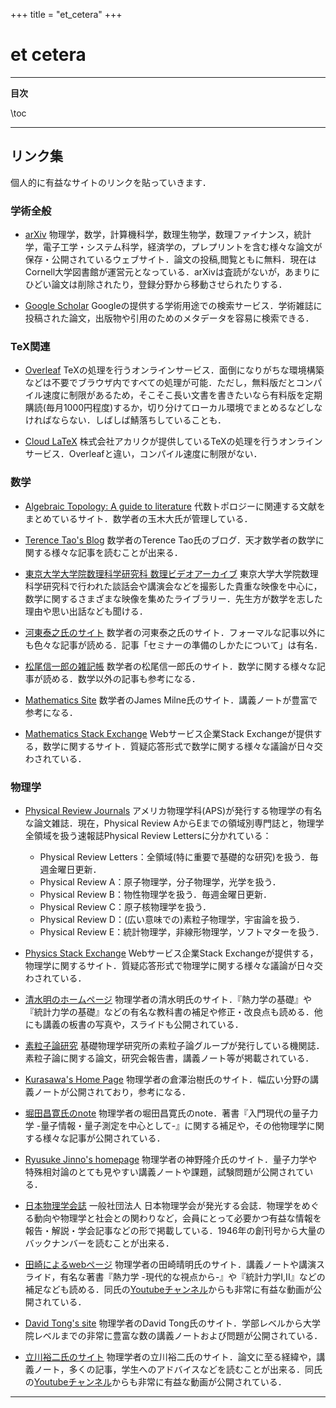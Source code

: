 +++
title = "et_cetera"
+++

# et cetera

---

**目次**

\toc

---

## リンク集

個人的に有益なサイトのリンクを貼っていきます．

### 学術全般

* [arXiv](https://arxiv.org/)
    物理学，数学，計算機科学，数理生物学，数理ファイナンス，統計学，電子工学・システム科学，経済学の，プレプリントを含む様々な論文が保存・公開されているウェブサイト．論文の投稿,閲覧ともに無料．現在はCornell大学図書館が運営元となっている．arXivは査読がないが，あまりにひどい論文は削除されたり，登録分野から移動させられたりする．

* [Google Scholar](https://scholar.google.com/)
    Googleの提供する学術用途での検索サービス．学術雑誌に投稿された論文，出版物や引用のためのメタデータを容易に検索できる．

### TeX関連

* [Overleaf](https://www.overleaf.com/)
    TeXの処理を行うオンラインサービス．面倒になりがちな環境構築などは不要でブラウザ内ですべての処理が可能．ただし，無料版だとコンパイル速度に制限があるため，そこそこ長い文書を書きたいなら有料版を定期購読(毎月1000円程度)するか，切り分けてローカル環境でまとめるなどしなければならない．しばしば鯖落ちしていることも．

* [Cloud LaTeX](https://cloudlatex.io/)
    株式会社アカリクが提供しているTeXの処理を行うオンラインサービス．Overleafと違い，コンパイル速度に制限がない．

### 数学

* [Algebraic Topology: A guide to literature](http://www8064u.sakura.ne.jp/index.rb?body=index)
    代数トポロジーに関連する文献をまとめているサイト．数学者の玉木大氏が管理している．

* [Terence Tao's Blog](https://terrytao.wordpress.com/)
    数学者のTerence Tao氏のブログ．天才数学者の数学に関する様々な記事を読むことが出来る．

* [東京大学大学院数理科学研究科 数理ビデオアーカイブ](https://www.ms.u-tokyo.ac.jp/video/index.html)
    東京大学大学院数理科学研究科で行われた談話会や講演会などを撮影した貴重な映像を中心に，数学に関するさまざまな映像を集めたライブラリー．先生方が数学を志した理由や思い出話なども聞ける．

* [河東泰之氏のサイト](https://www.ms.u-tokyo.ac.jp/~yasuyuki/)
    数学者の河東泰之氏のサイト．フォーマルな記事以外にも色々な記事が読める．記事「セミナーの準備のしかたについて」は有名．

* [松尾信一郎の雑記帳](https://www.math.nagoya-u.ac.jp/~shinichiroh/notebook.html)
    数学者の松尾信一郎氏のサイト．数学に関する様々な記事が読める．数学以外の記事も参考になる．

* [Mathematics Site](https://www.jmilne.org/math/)
    数学者のJames Milne氏のサイト．講義ノートが豊富で参考になる．

* [Mathematics Stack Exchange](https://math.stackexchange.com/)
    Webサービス企業Stack Exchangeが提供する，数学に関するサイト．質疑応答形式で数学に関する様々な議論が日々交わされている．

### 物理学

* [Physical Review Journals](https://journals.aps.org/)
    アメリカ物理学科(APS)が発行する物理学の有名な論文雑誌．現在，Physical Review AからEまでの領域別専門誌と，物理学全領域を扱う速報誌Physical Review Lettersに分かれている：
    * Physical Review Letters：全領域(特に重要で基礎的な研究)を扱う．毎週金曜日更新．
    * Physical Review A：原子物理学，分子物理学，光学を扱う．
    * Physical Review B：物性物理学を扱う．毎週金曜日更新．
    * Physical Review C：原子核物理学を扱う．
    * Physical Review D：(広い意味での)素粒子物理学，宇宙論を扱う．
    * Physical Review E：統計物理学，非線形物理学，ソフトマターを扱う．

* [Physics Stack Exchange](https://physics.stackexchange.com/)
    Webサービス企業Stack Exchangeが提供する，物理学に関するサイト．質疑応答形式で物理学に関する様々な議論が日々交わされている．

* [清水明のホームページ](https://sites.google.com/g.ecc.u-tokyo.ac.jp/shmz)
    物理学者の清水明氏のサイト．『熱力学の基礎』や『統計力学の基礎』などの有名な教科書の補足や修正・改良点も読める．他にも講義の板書の写真や，スライドも公開されている．

* [素粒子論研究](https://www2.yukawa.kyoto-u.ac.jp/~soken.editorial/)
    基礎物理学研究所の素粒子論グループが発行している機関誌．素粒子論に関する論文，研究会報告書，講義ノート等が掲載されている．

* [Kurasawa's Home Page](http://kurasawa.c.ooco.jp/)
    物理学者の倉澤治樹氏のサイト．幅広い分野の講義ノートが公開されており，参考になる．

* [堀田昌寛氏のnote](https://note.com/quantumuniverse)
    物理学者の堀田昌寛氏のnote．著書『入門現代の量子力学 -量子情報・量子測定を中心として-』に関する補足や，その他物理学に関する様々な記事が公開されている．

* [Ryusuke Jinno's homepage](https://jinno.sakura.ne.jp/jinno/index.html)
    物理学者の神野隆介氏のサイト．量子力学や特殊相対論のとても見やすい講義ノートや課題，試験問題が公開されている．

* [日本物理学会誌](https://www.jstage.jst.go.jp/browse/butsuri/-char/ja)
    一般社団法人 日本物理学会が発光する会誌．物理学をめぐる動向や物理学と社会との関わりなど，会員にとって必要かつ有益な情報を報告・解説・学会記事などの形で掲載している．1946年の創刊号から大量のバックナンバーを読むことが出来る．

* [田崎によるwebページ](https://www.gakushuin.ac.jp/~881791/indexJ.html)
    物理学者の田崎晴明氏のサイト．講義ノートや講演スライド，有名な著書『熱力学 -現代的な視点から-』や『統計力学I,II』などの補足なども読める．同氏の[Youtubeチャンネル](https://www.youtube.com/@haltasaki)からも非常に有益な動画が公開されている．

* [David Tong's site](https://www.damtp.cam.ac.uk/user/tong/bio.html)
    物理学者のDavid Tong氏のサイト．学部レベルから大学院レベルまでの非常に豊富な数の講義ノートおよび問題が公開されている．

* [立川裕二氏のサイト](https://member.ipmu.jp/yuji.tachikawa/)
    物理学者の立川裕二氏のサイト．論文に至る経緯や，講義ノート，多くの記事，学生へのアドバイスなどを読むことが出来る．同氏の[Youtubeチャンネル](https://www.youtube.com/@iroganai/featured)からも非常に有益な動画が公開されている．

---